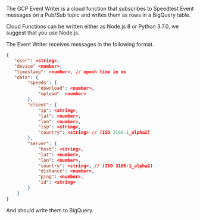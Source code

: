 The GCP Event Writer is a cloud function that subscribes to Speedtest Event messages on a Pub/Sub topic and writes them as rows in a BigQuery table. 

Cloud Functions can be written either as Node.js 8 or Python 3.7.0, we suggest that you use Node.js. 

The Event Writer receives messages in the following format.
```json
{
   "user": <string>,
   "device" <number>,
   "timestamp": <number>, // epoch time in ms
   "data": {
        "speeds": {
            "download": <number>,
            "upload": <number>
        },
        "client": {
            "ip": <string>,
            "lat": <number>,
            "lon": <number>,
            "isp": <string>,
            "country": <string> // (ISO 3166-1_alpha2)
        },
        "server": {
            "host": <string>,
            "lat": <number>,
            "lon": <number>,
            "country": <string>, // (ISO 3166-1_alpha2)
            "distance": <number>,
            "ping": <number>,
            "id": <string>
        }
    }
}
```

And should write them to BigQuery.